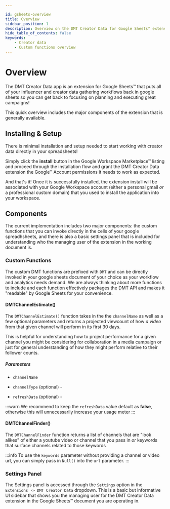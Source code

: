 ```yaml
---

id: gsheets-overview
title: Overview
sidebar_position: 1
description: Overview on the DMT Creator Data for Google Sheets™ extension
hide_table_of_contents: false 
keywords:
    - Creator data
    - Custom functions overview
---
```


# Overview

The DMT Creator Data app is an extension for Google Sheets™ that puts all of your influencer and creator data gathering workflows back in google sheets so you can get back to focusing on planning and executing great campaigns!

This quick overview includes the major components of the extension that is generally available.

## Installing & Setup

There is minimal installation and setup needed to start working with creator data directly in your spreadsheets!

Simply click the **install** button in the Google Workspace Marketplace™ listing and proceed through the installation flow and grant the DMT Creator Data extension the Google™ Account permissions it needs to work as expected. 

And that's it! Once it is successfully installed, the extension install will be associated with your Google Workspace account (either a personal gmail _or_ a professional custom domain) that you used to install the application into your workspace.

## Components

The current implementation includes two major components: the custom functions that you can invoke directly in the cells of your google spreadhsheets, and there is also a basic settings panel that is included for understanding who the managing user of the extension in the working document is.

### Custom Functions

The custom DMT functions are prefixed with `DMT` and can be directly invoked in your google sheets document of your choice as your workflow and analytics needs demand. We are always thinking about more functions to include and each function effectively packages the DMT API and makes it "readable" by Google Sheets for your convenience.

#### DMTChannelEstimate()

The `DMTChannelEstimate()` function takes in the the `channelName` as well as a few optional parameters and returns a projected viewcount of how _a video_ from that given channel will perform in its first 30 days.

This is helpful for understanding how to project performance for a given channel you might be considering for collaboration in a media campaign or just for general understanding of how they might perform relative to their follower counts.

##### Parameters

- `channelName`

- `channelType` (optional) - 

- `refreshData` (optional) - 

:::warn
We recommend to keep the `refreshData` value default as **false**, otherwise this will unnecessarily increase your usage meter
:::

#### DMTChannelFinder()

The `DMTChannelFinder` function returns a list of channels that are "look alikes" of either a youtube video or channel that you pass in _or_ keywords that surface channels related to those keywords

:::info 
To use the `keywords` parameter without providing a channel or video url, you can simply pass in `Null()` into the `url` parameter.
:::


### Settings Panel

The Settings panel is accessed through the `Settings` option in the `Extensions -> DMT Creator Data` dropdown. This is a basic but informative UI sidebar that shows you the managing user for the DMT Creator Data extension in the Google Sheets™ document you are operating in.
